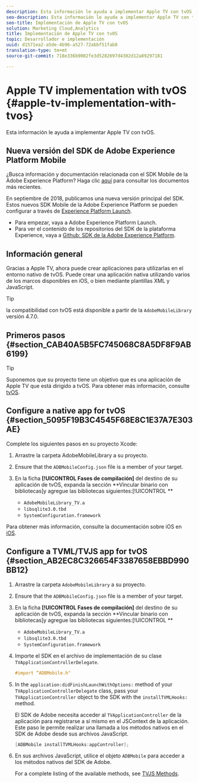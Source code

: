 ```yaml
---
description: Esta información le ayuda a implementar Apple TV con tvOS.
seo-description: Esta información le ayuda a implementar Apple TV con tvOS.
seo-title: Implementación de Apple TV con tvOS
solution: Marketing Cloud,Analytics
title: Implementación de Apple TV con tvOS
topic: Desarrollador e implementación
uuid: d1571ea2-a5de-4b96-a527-72abbf51fab8
translation-type: tm+mt
source-git-commit: 718e336b9002fe3d5282697d4302d12a89297181

---
```



# Apple TV implementation with tvOS {#apple-tv-implementation-with-tvos}

Esta información le ayuda a implementar Apple TV con tvOS.

## Nueva versión del SDK de Adobe Experience Platform Mobile

¿Busca información y documentación relacionada con el SDK Mobile de la Adobe Experience Platform? Haga clic [aquí](https://aep-sdks.gitbook.io/docs/) para consultar los documentos más recientes.

En septiembre de 2018, publicamos una nueva versión principal del SDK. Estos nuevos SDK Mobile de la Adobe Experience Platform se pueden configurar a través de [Experience Platform Launch](https://www.adobe.com/experience-platform/launch.html).

* Para empezar, vaya a Adobe Experience Platform Launch.
* Para ver el contenido de los repositorios del SDK de la plataforma Experience, vaya a [Github: SDK de la Adobe Experience Platform](https://github.com/Adobe-Marketing-Cloud/acp-sdks).

## Información general

Gracias a Apple TV, ahora puede crear aplicaciones para utilizarlas en el entorno nativo de tvOS. Puede crear una aplicación nativa utilizando varios de los marcos disponibles en iOS, o bien mediante plantillas XML y JavaScript.

>[!TIP]
>
>la compatibilidad con tvOS está disponible a partir de la `AdobeMobileLibrary` versión 4.7.0.

## Primeros pasos {#section_CAB40A5B5FC745068C8A5DF8F9AB6199}

>[!TIP]
>
>Suponemos que su proyecto tiene un objetivo que es una aplicación de Apple TV que está dirigido a tvOS. Para obtener más información, consulte [tvOS](https://developer.apple.com/tvos/documentation/).

## Configure a native app for tvOS {#section_5095F19B3C4545F68E8C1E37A7E303AE}

Complete los siguientes pasos en su proyecto Xcode:

1. Arrastre la carpeta AdobeMobileLibrary a su proyecto.
1. Ensure that the `ADBMobileConfig.json` file is a member of your target.
1. En la ficha **[!UICONTROL Fases de compilación]** del destino de su aplicación de tvOS, expanda la sección **Vincular binario con bibliotecas]y agregue las bibliotecas siguientes:[!UICONTROL **

   * `AdobeMobileLibrary_TV.a`
   * `libsqlite3.0.tbd`
   * `SystemConfiguration.framework`

Para obtener más información, consulte la documentación sobre iOS en [iOS](https://developer.apple.com/ios/resources/).

## Configure a TVML/TVJS app for tvOS {#section_AB2EC8C326654F3387658EBBD990BB12}

1. Arrastre la carpeta `AdobeMobileLibrary` a su proyecto.
1. Ensure that the `ADBMobileConfig.json` file is a member of your target.
1. En la ficha **[!UICONTROL Fases de compilación]** del destino de su aplicación de tvOS, expanda la sección **Vincular binario con bibliotecas]y agregue las bibliotecas siguientes:[!UICONTROL **

   * `AdobeMobileLibrary_TV.a`
   * `libsqlite3.0.tbd`
   * `SystemConfiguration.framework`

1. Importe el SDK en el archivo de implementación de su clase `TVApplicationControllerDelegate`.

   ```objective-c
   #import “ADBMobile.h"
   ```

1. In the `application:didFinishLaunchWithOptions:` method of your `TVApplicationControllerDelegate` class, pass your `TVApplicationController` object to the SDK with the `installTVMLHooks:` method.

   El SDK de Adobe necesita acceder al `TVApplicationController` de la aplicación para registrarse a sí mismo en el JSContext de la aplicación. Este paso le permite realizar una llamada a los métodos nativos en el SDK de Adobe desde sus archivos JavaScript.

   ```objective-c
   [ADBMobile installTVMLHooks:appController];
   ```

1. En sus archivos JavaScript, utilice el objeto `ADBMobile` para acceder a los métodos nativos del SDK de Adobe.

   For a complete listing of the available methods, see [TVJS Methods](/help/ios/apple-tv-implementation-tvos/tvjs-methods.md).

